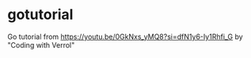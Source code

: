 # gotutorial
Go tutorial from https://youtu.be/0GkNxs_yMQ8?si=dfN1y6-Iy1Rhfi_G by "Coding with Verrol"

